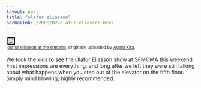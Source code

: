 ```yaml
---
layout: post
title: "olafur eliasson"
permalink: /2008/02/olafur-eliasson.html
---
```


<p><style type="text/css">.flickr-photo { border: solid 2px #000000; }.flickr-yourcomment { }.flickr-frame { text-align: left; padding: 3px; }.flickr-caption { font-size: 0.8em; margin-top: 0px; }</style></p>

<div class="flickr-frame">	<a title="photo sharing" href="http://www.flickr.com/photos/67329066@N00/2207754492/"><img class="flickr-photo" src="https://farm3.static.flickr.com/2028/2207754492_a0dcefdfd7.jpg" /></a><br />	<span class="flickr-caption"><a href="http://www.flickr.com/photos/67329066@N00/2207754492/">olafur eliasson at the sfmoma</a>, originally uploaded by <a href="http://www.flickr.com/people/67329066@N00/">Agent Kira</a>.</span></div>				<p class="flickr-yourcomment">	We took the kids to see the Olafur Eliasson show at SFMOMA this weekend. First impressions are everything, and long after we left they were still talking about what happens when you step out of the elevator on the fifth floor.&nbsp; Simply mind blowing; highly recommended.</p>


